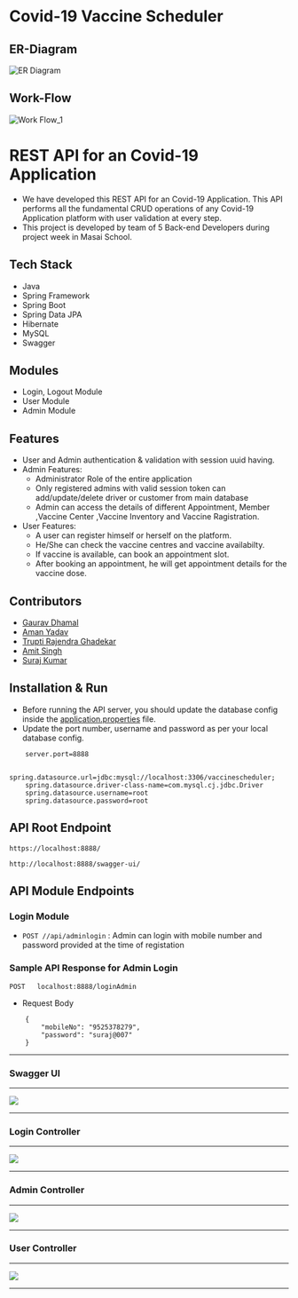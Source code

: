 # Covid-19 Vaccine Scheduler
## ER-Diagram
![ER Diagram](https://user-images.githubusercontent.com/86916671/201477506-29a8c28e-f0af-4c45-954a-960304d985ea.jpeg)

## Work-Flow
![Work Flow_1](https://user-images.githubusercontent.com/86916671/201476556-5029e501-ee5c-4159-b8de-fe64e7dc770c.png)

# REST API for an Covid-19 Application

* We have developed this REST API for an Covid-19 Application. This API performs all the fundamental CRUD operations of any Covid-19 Application platform with user validation at every step.
* This project is developed by team of 5 Back-end Developers during project week in Masai School. 

## Tech Stack

* Java
* Spring Framework
* Spring Boot
* Spring Data JPA
* Hibernate
* MySQL
* Swagger

## Modules

* Login, Logout Module
* User Module
* Admin Module

## Features

* User and Admin authentication & validation with session uuid having.
* Admin Features:
    * Administrator Role of the entire application
    * Only registered admins with valid session token can add/update/delete driver or customer from main database
    * Admin can access the details of different Appointment, Member ,Vaccine Center ,Vaccine Inventory and Vaccine Ragistration.
* User Features:
    * A user can register himself or herself on the platform.
    * He/She can check the vaccine centres and vaccine availabilty.
    * If vaccine is available, can book an appointment slot.
    * After booking an appointment, he will get appointment details for the vaccine dose.    


## Contributors

* [Gaurav Dhamal](https://github.com/gauravdhamal)
* [Aman Yadav](https://github.com/aman6750)
* [Trupti Rajendra Ghadekar](https://github.com/TruptiRG)
* [Amit Singh](https://github.com/amitsinghthapliyal)
* [Suraj Kumar](https://github.com/suraj-996)




## Installation & Run

* Before running the API server, you should update the database config inside the [application.properties](https://github.com/suraj-996/lying-powder-9405/blob/main/Covid-19-VaccineScheduler/src/main/resources/application.properties) file. 
* Update the port number, username and password as per your local database config.

```
    server.port=8888

    spring.datasource.url=jdbc:mysql://localhost:3306/vaccinescheduler;
    spring.datasource.driver-class-name=com.mysql.cj.jdbc.Driver
    spring.datasource.username=root
    spring.datasource.password=root

```

## API Root Endpoint

`https://localhost:8888/`

`http://localhost:8888/swagger-ui/`


## API Module Endpoints

### Login Module

* `POST //api/adminlogin` : Admin can login with mobile number and password provided at the time of registation
<!--
### User Module


* `POST /customer/login` : Logging in customer with valid mobile number & password
* `GET /customer/availablecabs` : Getting the list of all the available cabs
* `GET /customers/cabs` : Getting All the cabs
* `GET /customers/checkhistory` : Getting the history of completed tr
* `PUT /customer/update/{mobile}` : Updates customer details based on mobile number
* `PATCH /customer/updatepassword/{mobile}` : Updates customer's password based on the given mobile number
* `POST /customer/booktrip` : Customer can book a cab
* `POST /customer/updatetrip` : Customer can modify or update the trip
* `POST /customer/logout` : Logging out customer based on session token
* `DELETE /customer/delete` : Deletes logged in user 
* `DELETE /customer/complete/{tripid}` : Completed the trip with the given tripid 
* `DELETE /customer/canceltrip` : Cancel the trip with the given tripid   


### Admin Module

* `POST /admin/register` : Register a new admin with proper data validation and admin session
* `POST /admin/login` : Admin can login with mobile number and password provided at the time of registation
* `GET /admin/logout` : Logging out admin based on session token
* `GET /admin/listoftripsbycustomer` : Get list of trips of by a customer id
* `GET /admin/listoftrips` : Get list of trips of all the trips
* `GET /admin/listocustomers` : Get list of all the customers
* `GET /admin/listodrivers` : Get list of all the drivers
* `PUT /admin/update/{username}` : Updates admin detaisl by passed user name
* `DELETE /admin/delete` : Deletes the admin with passed id   -->


### Sample API Response for Admin Login

`POST   localhost:8888/loginAdmin`

* Request Body

```
    {
        "mobileNo": "9525378279",
        "password": "suraj@007"
    }
```


---

### Swagger UI

---

<img src="https://github.com/suraj-996/lying-powder-9405/blob/main/images/all.png">

---

### Login Controller

---

<img src="https://github.com/suraj-996/lying-powder-9405/blob/main/images/login.png">

---

### Admin Controller

---

<img src="https://github.com/suraj-996/lying-powder-9405/blob/main/images/admin.png">

---

### User Controller

---

<img src="https://github.com/suraj-996/lying-powder-9405/blob/main/images/user.png">

---



